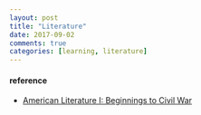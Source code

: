 ```yaml
---
layout: post
title: "Literature"
date: 2017-09-02
comments: true
categories: [learning, literature]
---
```



#### reference
* [American Literature I: Beginnings to Civil War](http://www.courses.com/new-york-university/american-literature-i-beginnings-to-civil-war)